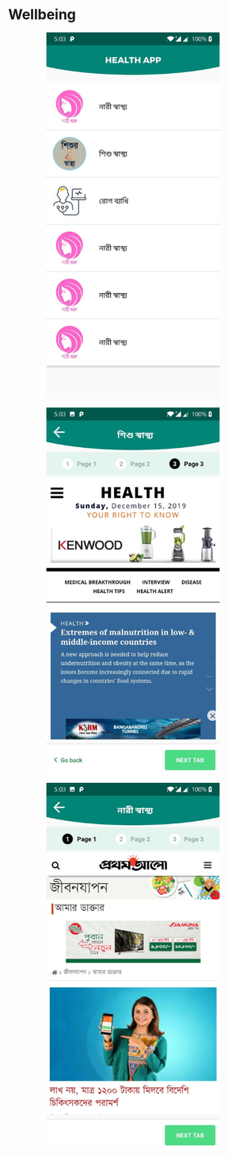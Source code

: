 # Wellbeing

<p align="center">
  <img src="home_page.jpg" width="350" title="HomePage">
</p>

<p align="center">
  <img src="tabView1.jpg" width="350" title="tab1">
</p>

<p align="center">
  <img src="tabView2.jpg" width="350" title="tab2">
</p>
